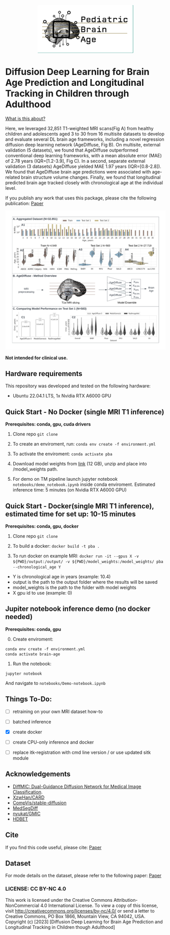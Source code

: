 <p align="center">
    <img src="imgs/logo.png" width="300"> 
</p>

# Diffusion Deep Learning for Brain Age Prediction and Longitudinal Tracking in Children through Adulthood
[What is this about?](https://guessmybrainage.webflow.io/)

Here, we leveraged 32,851 T1-weighted MRI scans(Fig A) from healthy children and adolescents aged 3 to 30 from 16 multisite datasets to develop and evaluate several DL brain age frameworks, including a novel regression diffusion deep learning network (AgeDiffuse, Fig B). On multisite, external validation (5 datasets), we found that AgeDiffuse outperformed conventional deep learning frameworks, with a mean absolute error (MAE) of 2.78 years (IQR=[1.2-3.9], Fig C). In a second, separate external validation (3 datasets) AgeDiffuse yielded MAE 1.97 years (IQR=[0.8-2.8]). We found that AgeDiffuse brain age predictions were associated with age-related brain structure volume changes. Finally, we found that longitudinal predicted brain age tracked closely with chronological age at the individual level. 

If you publish any work that uses this package, please cite the following publication: [Paper](https://www.medrxiv.org/content/10.1101/2023.10.17.23297166.full.pdf)

![Main figure](imgs/main.png)

**Not intended for clinical use.**

## Hardware requirements
This repository was developed and tested on the following hardware:
- Ubuntu 22.04.1 LTS, 1x Nvidia RTX A6000 GPU

## Quick Start - No Docker (single MRI T1 inference)
**Prerequisites: conda, gpu, cuda drivers** 

1. Clone repo `git clone`

2. To create an enviroment, run: 
`conda env create -f environment.yml`

3. To activate the enviroment:
`conda activate pba`

5. Download model weights from [link](https://drive.google.com/file/d/1RC4lB2_qTP8tjVkoOpB74-KjCTujY8pt/view?usp=sharing) (12 GB), unzip and place into /model_weights path.

5. For demo on TM pipeline launch jupyter notebook `notebooks/demo_notebook.ipynb` inside conda enviroment. Estimated inference time: 5 minutes (on Nvidia RTX A6000 GPU)

## Quick Start - Docker(single MRI T1 inference), estimated time for set up: 10-15 minutes

**Prerequisites: conda, gpu, docker** 
1. Clone repo `git clone`

2. To build a docker:
`docker build -t pba . `

3. To run docker on example MRI:
`docker run -it --gpus X -v ${PWD}/output:/output/ -v ${PWD}/model_weights:/model_weights/ pba --chronological_age Y`
- Y is chronological age in years (example: 10.4)
- output is the path to the output folder where the results will be saved
- model_weights is the path to the folder with model weights
- X gpu id to use (example: 0)


## Jupiter notebook inference demo (no docker needed) 
**Prerequisites: conda, gpu** 

0. Create enviroment:
```
conda env create -f environment.yml
conda activate brain-age
```

1. Run the notebook:
```
jupyter notebook 
```
And navigate to `notebooks/Demo-notebook.ipynb`


## Things To-Do:
- [ ] retraining on your own MRI dataset how-to
- [ ] batched inference
- [X] create docker
- [ ] create CPU-only inference and docker
- [ ] replace itk-registration with cmd line version / or use updated sitk module


## Acknowledgements
- [DiffMIC: Dual-Guidance Diffusion Network for Medical Image Classification](https://arxiv.org/abs/2303.10610).
- [XzwHan/CARD](https://github.com/XzwHan/CARD)
- [CompVis/stable-diffusion](https://github.com/CompVis/stable-diffusion)
- [MedSegDiff](https://github.com/WuJunde/MedSegDiff/tree/master)
- [nyukat/GMIC](https://github.com/nyukat/GMIC)
- [HDBET](https://github.com/MIC-DKFZ/HD-BET)


## Cite
If you find this code useful, please cite: [Paper](https://www.medrxiv.org/content/10.1101/2023.10.17.23297166.full.pdf)

## Dataset
For mode details on the dataset, please refer to the following paper: [Paper](https://www.medrxiv.org/content/10.1101/2023.10.17.23297166.full.pdf)

### LICENSE: CC BY-NC 4.0

This work is licensed under the Creative Commons Attribution-NonCommercial 4.0 International License.
To view a copy of this license, visit <http://creativecommons.org/licenses/by-nc/4.0/> or send a letter to Creative Commons, PO Box 1866, Mountain View, CA 94042, USA.
Copyright (c) [2023] [Diffusion Deep Learning for Brain Age Prediction and Longitudinal Tracking in Children though Adulthood]



